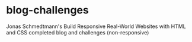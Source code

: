 # blog-challenges
Jonas Schmedtmann's Build Responsive Real-World Websites with HTML and CSS completed blog and challenges (non-responsive)
